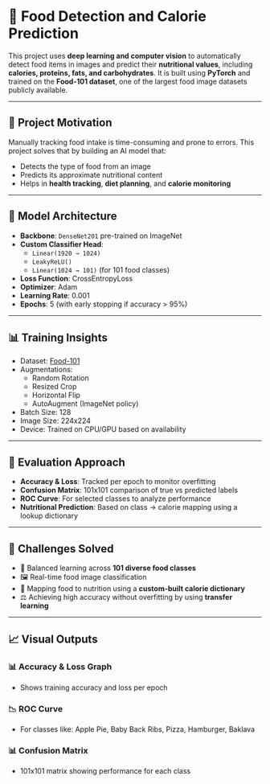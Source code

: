 # 🍱 Food Detection and Calorie Prediction

This project uses **deep learning and computer vision** to automatically detect food items in images and predict their **nutritional values**, including **calories, proteins, fats, and carbohydrates**. It is built using **PyTorch** and trained on the **Food-101 dataset**, one of the largest food image datasets publicly available.

---

## 🔬 Project Motivation

Manually tracking food intake is time-consuming and prone to errors. This project solves that by building an AI model that:

- Detects the type of food from an image
- Predicts its approximate nutritional content
- Helps in **health tracking**, **diet planning**, and **calorie monitoring**

---

## 🧠 Model Architecture

- **Backbone**: `DenseNet201` pre-trained on ImageNet
- **Custom Classifier Head**:
  - `Linear(1920 → 1024)`
  - `LeakyReLU()`
  - `Linear(1024 → 101)` (for 101 food classes)
- **Loss Function**: CrossEntropyLoss
- **Optimizer**: Adam
- **Learning Rate**: 0.001
- **Epochs**: 5 (with early stopping if accuracy > 95%)

---

## 📊 Training Insights

- Dataset: [Food-101](https://www.kaggle.com/datasets/dansbecker/food-101)
- Augmentations:
  - Random Rotation
  - Resized Crop
  - Horizontal Flip
  - AutoAugment (ImageNet policy)
- Batch Size: 128
- Image Size: 224x224
- Device: Trained on CPU/GPU based on availability

---

## 🧪 Evaluation Approach

- **Accuracy & Loss**: Tracked per epoch to monitor overfitting
- **Confusion Matrix**: 101x101 comparison of true vs predicted labels
- **ROC Curve**: For selected classes to analyze performance
- **Nutritional Prediction**: Based on class → calorie mapping using a lookup dictionary

---

## 🧩 Challenges Solved

- 🔁 Balanced learning across **101 diverse food classes**
- 🖼️ Real-time food image classification
- 🧮 Mapping food to nutrition using a **custom-built calorie dictionary**
- ⚖️ Achieving high accuracy without overfitting by using **transfer learning**

---

## 📈 Visual Outputs

### 📊 Accuracy & Loss Graph

- Shows training accuracy and loss per epoch

### 📉 ROC Curve

- For classes like: Apple Pie, Baby Back Ribs, Pizza, Hamburger, Baklava

### 📊 Confusion Matrix

- 101x101 matrix showing performance for each class